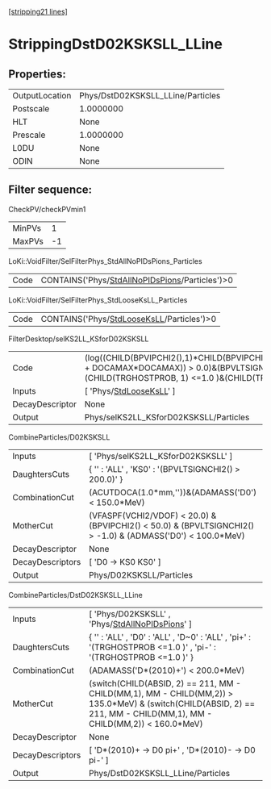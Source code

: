 [[stripping21 lines]](./stripping21-index)

# StrippingDstD02KSKSLL_LLine

## Properties:

|                |                                   |
|----------------|-----------------------------------|
| OutputLocation | Phys/DstD02KSKSLL_LLine/Particles |
| Postscale      | 1.0000000                         |
| HLT            | None                              |
| Prescale       | 1.0000000                         |
| L0DU           | None                              |
| ODIN           | None                              |

## Filter sequence:

CheckPV/checkPVmin1

|        |     |
|--------|-----|
| MinPVs | 1   |
| MaxPVs | -1  |

LoKi::VoidFilter/SelFilterPhys_StdAllNoPIDsPions_Particles

|      |                                                                                                    |
|------|----------------------------------------------------------------------------------------------------|
| Code | CONTAINS('Phys/[StdAllNoPIDsPions](./stripping21-commonparticles-stdallnopidspions)/Particles')\>0 |

LoKi::VoidFilter/SelFilterPhys_StdLooseKsLL_Particles

|      |                                                                                          |
|------|------------------------------------------------------------------------------------------|
| Code | CONTAINS('Phys/[StdLooseKsLL](./stripping21-commonparticles-stdlooseksll)/Particles')\>0 |

FilterDesktop/selKS2LL_KSforD02KSKSLL

|                 |                                                                                                                                                                                                    |
|-----------------|----------------------------------------------------------------------------------------------------------------------------------------------------------------------------------------------------|
| Code            | (log((CHILD(BPVIPCHI2(),1)\*CHILD(BPVIPCHI2(),2))/(BPVIPCHI2()\*BPVIPCHI2() + DOCAMAX\*DOCAMAX)) \> 0.0)&(BPVLTSIGNCHI2() \> 50.0)&(CHILD(TRGHOSTPROB, 1) \<=1.0 )&(CHILD(TRGHOSTPROB, 2) \<=1.0 ) |
| Inputs          | [ 'Phys/[StdLooseKsLL](./stripping21-commonparticles-stdlooseksll)' ]                                                                                                                            |
| DecayDescriptor | None                                                                                                                                                                                               |
| Output          | Phys/selKS2LL_KSforD02KSKSLL/Particles                                                                                                                                                             |

CombineParticles/D02KSKSLL

|                  |                                                                                                                 |
|------------------|-----------------------------------------------------------------------------------------------------------------|
| Inputs           | [ 'Phys/selKS2LL_KSforD02KSKSLL' ]                                                                            |
| DaughtersCuts    | { '' : 'ALL' , 'KS0' : '(BPVLTSIGNCHI2() \> 200.0)' }                                                           |
| CombinationCut   | (ACUTDOCA(1.0\*mm,''))&(ADAMASS('D0') \< 150.0\*MeV)                                                            |
| MotherCut        | (VFASPF(VCHI2/VDOF) \< 20.0) & (BPVIPCHI2() \< 50.0) & (BPVLTSIGNCHI2() \> -1.0) & (ADMASS('D0') \< 100.0\*MeV) |
| DecayDescriptor  | None                                                                                                            |
| DecayDescriptors | [ 'D0 -\> KS0 KS0' ]                                                                                          |
| Output           | Phys/D02KSKSLL/Particles                                                                                        |

CombineParticles/DstD02KSKSLL_LLine

|                  |                                                                                                                                                                         |
|------------------|-------------------------------------------------------------------------------------------------------------------------------------------------------------------------|
| Inputs           | [ 'Phys/D02KSKSLL' , 'Phys/[StdAllNoPIDsPions](./stripping21-commonparticles-stdallnopidspions)' ]                                                                    |
| DaughtersCuts    | { '' : 'ALL' , 'D0' : 'ALL' , 'D~0' : 'ALL' , 'pi+' : '(TRGHOSTPROB \<=1.0 )' , 'pi-' : '(TRGHOSTPROB \<=1.0 )' }                                                       |
| CombinationCut   | (ADAMASS('D\*(2010)+') \< 200.0\*MeV)                                                                                                                                   |
| MotherCut        | (switch(CHILD(ABSID, 2) == 211, MM - CHILD(MM,1), MM - CHILD(MM,2)) \> 135.0\*MeV) & (switch(CHILD(ABSID, 2) == 211, MM - CHILD(MM,1), MM - CHILD(MM,2)) \< 160.0\*MeV) |
| DecayDescriptor  | None                                                                                                                                                                    |
| DecayDescriptors | [ 'D\*(2010)+ -\> D0 pi+' , 'D\*(2010)- -\> D0 pi-' ]                                                                                                                 |
| Output           | Phys/DstD02KSKSLL_LLine/Particles                                                                                                                                       |

